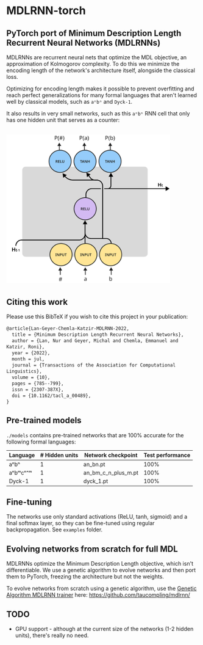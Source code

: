 # MDLRNN-torch 

## PyTorch port of Minimum Description Length Recurrent Neural Networks (MDLRNNs)

MDLRNNs are recurrent neural nets that optimize the MDL objective, an approximation of Kolmogorov complexity.
To do this we minimize the encoding length of the network's architecture itself, alongside the classical loss.

Optimizing for encoding length makes it possible to prevent overfitting and reach perfect generalizations for many formal languages that aren't learned well by classical models, such as `aⁿbⁿ` and `Dyck-1`.

It also results in very small networks, such as this `aⁿbⁿ` RNN cell that only has one hidden unit that serves as a counter:

<img src="assets/an_bn.png" width="430px" style="margin: 15px 0 5px 0"> 

## Citing this work

Please use this BibTeX if you wish to cite this project in your publication:

```
@article{Lan-Geyer-Chemla-Katzir-MDLRNN-2022,
  title = {Minimum Description Length Recurrent Neural Networks},
  author = {Lan, Nur and Geyer, Michal and Chemla, Emmanuel and Katzir, Roni},
  year = {2022},
  month = jul,
  journal = {Transactions of the Association for Computational Linguistics},
  volume = {10},
  pages = {785--799},
  issn = {2307-387X},
  doi = {10.1162/tacl_a_00489},
}
```

## Pre-trained models

`./models` contains pre-trained networks that are 100% accurate for the following formal languages:

| Language | # Hidden units | Network checkpoint  | Test performance |
|----------|----------------|---------------------|------------------|  
| aⁿbⁿ     | 1              | an_bn.pt            | 100%             |
| aⁿbᵐcⁿ⁺ᵐ   | 1              | an_bm_c_n_plus_m.pt | 100%             | 
| Dyck-1   | 1              | dyck_1.pt           | 100%             | 


## Fine-tuning

The networks use only standard activations (ReLU, tanh, sigmoid) and a final softmax layer, so they can be fine-tuned using regular backpropagation. See `examples` folder.

## Evolving networks from scratch for full MDL

MDLRNNs optimize the Minimum Description Length objective, which isn't differentiable. We use a genetic algorithm to evolve networks and then port them to PyTorch, freezing the architecture but not the weights. 

To evolve networks from scratch using a genetic algorithm, use the [Genetic Algorithm MDLRNN trainer](https://github.com/taucompling/mdlrnn) here:
https://github.com/taucompling/mdlrnn/

## TODO

- GPU support - although at the current size of the networks (1-2 hidden units), there's really no need.